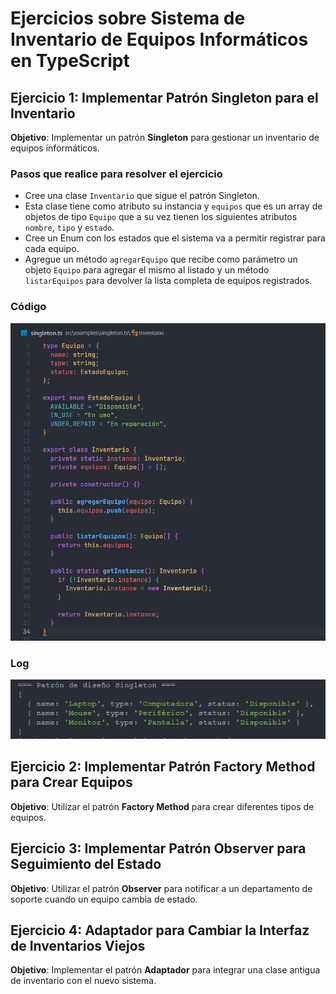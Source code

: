 
# Ejercicios sobre Sistema de Inventario de Equipos Informáticos en TypeScript

## Ejercicio 1: Implementar Patrón Singleton para el Inventario

**Objetivo**: Implementar un patrón **Singleton** para gestionar un inventario de equipos informáticos.

### Pasos que realice para resolver el ejercicio

- Cree una clase `Inventario` que sigue el patrón Singleton.
- Esta clase tiene como atributo su instancia y `equipos` que es un array de objetos de tipo `Equipo` que a su vez tienen los siguientes atributos `nombre`, `tipo` y `estado`.
- Cree un Enum con los estados que el sistema va a permitir registrar para cada equipo.
- Agregue un método `agregarEquipo` que recibe como parámetro un objeto `Equipo` para agregar el mismo al listado y un método `listarEquipos` para devolver la lista completa de equipos registrados.

### Código

![Imagen](/src/examples/img/singleton-code.png)

### Log

![Imagen](/src/examples/img/singleton-log.png)

## Ejercicio 2: Implementar Patrón Factory Method para Crear Equipos

**Objetivo**: Utilizar el patrón **Factory Method** para crear diferentes tipos de equipos.

## Ejercicio 3: Implementar Patrón Observer para Seguimiento del Estado

**Objetivo**: Utilizar el patrón **Observer** para notificar a un departamento de soporte cuando un equipo cambia de estado.

## Ejercicio 4: Adaptador para Cambiar la Interfaz de Inventarios Viejos

**Objetivo**: Implementar el patrón **Adaptador** para integrar una clase antigua de inventario con el nuevo sistema.
